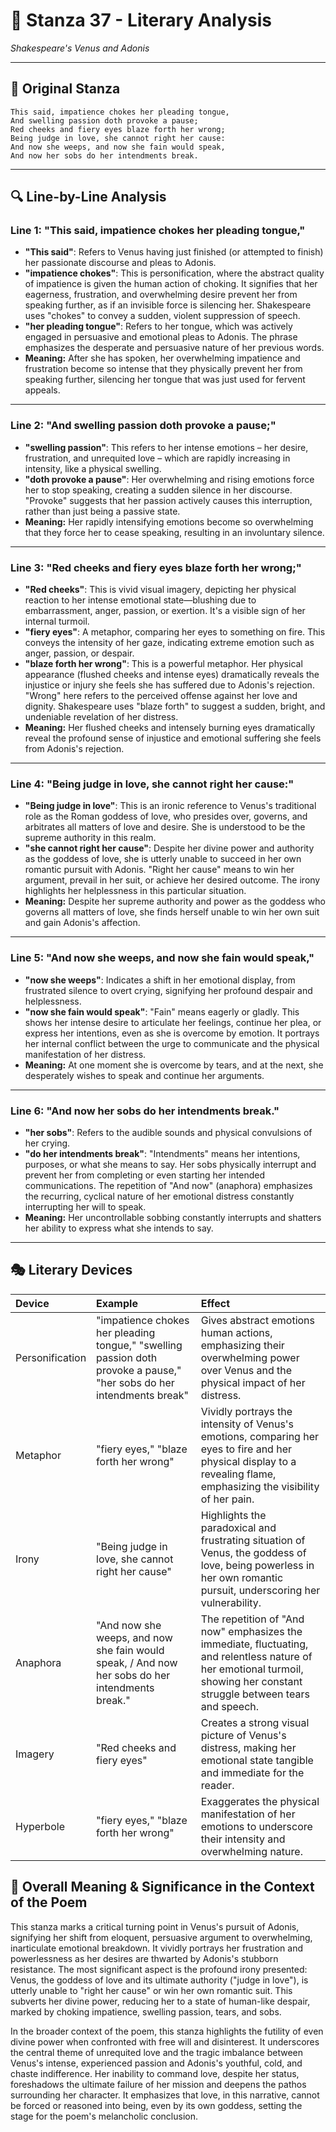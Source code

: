 # 🌹 Stanza 37 - Literary Analysis
*Shakespeare's Venus and Adonis*

---

## 📖 Original Stanza
```
This said, impatience chokes her pleading tongue,
And swelling passion doth provoke a pause;
Red cheeks and fiery eyes blaze forth her wrong;
Being judge in love, she cannot right her cause:    
And now she weeps, and now she fain would speak,
And now her sobs do her intendments break.
```

---

## 🔍 Line-by-Line Analysis

### Line 1: "This said, impatience chokes her pleading tongue,"
*   **"This said"**: Refers to Venus having just finished (or attempted to finish) her passionate discourse and pleas to Adonis.
*   **"impatience chokes"**: This is personification, where the abstract quality of impatience is given the human action of choking. It signifies that her eagerness, frustration, and overwhelming desire prevent her from speaking further, as if an invisible force is silencing her. Shakespeare uses "chokes" to convey a sudden, violent suppression of speech.
*   **"her pleading tongue"**: Refers to her tongue, which was actively engaged in persuasive and emotional pleas to Adonis. The phrase emphasizes the desperate and persuasive nature of her previous words.
*   **Meaning:** After she has spoken, her overwhelming impatience and frustration become so intense that they physically prevent her from speaking further, silencing her tongue that was just used for fervent appeals.

---

### Line 2: "And swelling passion doth provoke a pause;"
*   **"swelling passion"**: This refers to her intense emotions – her desire, frustration, and unrequited love – which are rapidly increasing in intensity, like a physical swelling.
*   **"doth provoke a pause"**: Her overwhelming and rising emotions force her to stop speaking, creating a sudden silence in her discourse. "Provoke" suggests that her passion actively causes this interruption, rather than just being a passive state.
*   **Meaning:** Her rapidly intensifying emotions become so overwhelming that they force her to cease speaking, resulting in an involuntary silence.

---

### Line 3: "Red cheeks and fiery eyes blaze forth her wrong;"
*   **"Red cheeks"**: This is vivid visual imagery, depicting her physical reaction to her intense emotional state—blushing due to embarrassment, anger, passion, or exertion. It's a visible sign of her internal turmoil.
*   **"fiery eyes"**: A metaphor, comparing her eyes to something on fire. This conveys the intensity of her gaze, indicating extreme emotion such as anger, passion, or despair.
*   **"blaze forth her wrong"**: This is a powerful metaphor. Her physical appearance (flushed cheeks and intense eyes) dramatically reveals the injustice or injury she feels she has suffered due to Adonis's rejection. "Wrong" here refers to the perceived offense against her love and dignity. Shakespeare uses "blaze forth" to suggest a sudden, bright, and undeniable revelation of her distress.
*   **Meaning:** Her flushed cheeks and intensely burning eyes dramatically reveal the profound sense of injustice and emotional suffering she feels from Adonis's rejection.

---

### Line 4: "Being judge in love, she cannot right her cause:"
*   **"Being judge in love"**: This is an ironic reference to Venus's traditional role as the Roman goddess of love, who presides over, governs, and arbitrates all matters of love and desire. She is understood to be the supreme authority in this realm.
*   **"she cannot right her cause"**: Despite her divine power and authority as the goddess of love, she is utterly unable to succeed in her own romantic pursuit with Adonis. "Right her cause" means to win her argument, prevail in her suit, or achieve her desired outcome. The irony highlights her helplessness in this particular situation.
*   **Meaning:** Despite her supreme authority and power as the goddess who governs all matters of love, she finds herself unable to win her own suit and gain Adonis's affection.

---

### Line 5: "And now she weeps, and now she fain would speak,"
*   **"now she weeps"**: Indicates a shift in her emotional display, from frustrated silence to overt crying, signifying her profound despair and helplessness.
*   **"now she fain would speak"**: "Fain" means eagerly or gladly. This shows her intense desire to articulate her feelings, continue her plea, or express her intentions, even as she is overcome by emotion. It portrays her internal conflict between the urge to communicate and the physical manifestation of her distress.
*   **Meaning:** At one moment she is overcome by tears, and at the next, she desperately wishes to speak and continue her arguments.

---

### Line 6: "And now her sobs do her intendments break."
*   **"her sobs"**: Refers to the audible sounds and physical convulsions of her crying.
*   **"do her intendments break"**: "Intendments" means her intentions, purposes, or what she means to say. Her sobs physically interrupt and prevent her from completing or even starting her intended communications. The repetition of "And now" (anaphora) emphasizes the recurring, cyclical nature of her emotional distress constantly interrupting her will to speak.
*   **Meaning:** Her uncontrollable sobbing constantly interrupts and shatters her ability to express what she intends to say.

---

## 🎭 Literary Devices

| Device          | Example                                                              | Effect                                                                                                                                                             |
| :-------------- | :------------------------------------------------------------------- | :----------------------------------------------------------------------------------------------------------------------------------------------------------------- |
| Personification | "impatience chokes her pleading tongue," "swelling passion doth provoke a pause," "her sobs do her intendments break" | Gives abstract emotions human actions, emphasizing their overwhelming power over Venus and the physical impact of her distress.                                     |
| Metaphor        | "fiery eyes," "blaze forth her wrong"                                | Vividly portrays the intensity of Venus's emotions, comparing her eyes to fire and her physical display to a revealing flame, emphasizing the visibility of her pain. |
| Irony           | "Being judge in love, she cannot right her cause"                    | Highlights the paradoxical and frustrating situation of Venus, the goddess of love, being powerless in her own romantic pursuit, underscoring her vulnerability. |
| Anaphora        | "And now she weeps, and now she fain would speak, / And now her sobs do her intendments break." | The repetition of "And now" emphasizes the immediate, fluctuating, and relentless nature of her emotional turmoil, showing her constant struggle between tears and speech. |
| Imagery         | "Red cheeks and fiery eyes"                                          | Creates a strong visual picture of Venus's distress, making her emotional state tangible and immediate for the reader.                                              |
| Hyperbole       | "fiery eyes," "blaze forth her wrong"                                | Exaggerates the physical manifestation of her emotions to underscore their intensity and overwhelming nature.                                                      |

## 🎯 Overall Meaning & Significance in the Context of the Poem

This stanza marks a critical turning point in Venus's pursuit of Adonis, signifying her shift from eloquent, persuasive argument to overwhelming, inarticulate emotional breakdown. It vividly portrays her frustration and powerlessness as her desires are thwarted by Adonis's stubborn resistance. The most significant aspect is the profound irony presented: Venus, the goddess of love and its ultimate authority ("judge in love"), is utterly unable to "right her cause" or win her own romantic suit. This subverts her divine power, reducing her to a state of human-like despair, marked by choking impatience, swelling passion, tears, and sobs.

In the broader context of the poem, this stanza highlights the futility of even divine power when confronted with free will and disinterest. It underscores the central theme of unrequited love and the tragic imbalance between Venus's intense, experienced passion and Adonis's youthful, cold, and chaste indifference. Her inability to command love, despite her status, foreshadows the ultimate failure of her mission and deepens the pathos surrounding her character. It emphasizes that love, in this narrative, cannot be forced or reasoned into being, even by its own goddess, setting the stage for the poem's melancholic conclusion.
